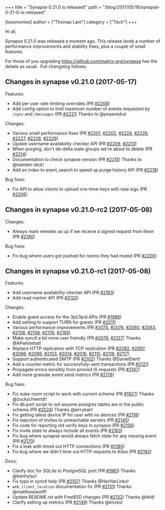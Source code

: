 +++
title = "Synapse 0.21.0 is released!"
path = "/blog/2017/05/18/synapse-0-21-0-is-released"

[taxonomies]
author = ["Thomas Lant"]
category = ["Tech"]
+++

Hi all,

Synapse 0.21.0 was released a moment ago. This release lands a number of performance improvements and stability fixes, plus a couple of small features.

For those of you upgrading <a href="https://github.com/matrix-org/synapse">https://github.com/matrix-org/synapse</a> has the details as usual.  Full changelog follows:

## Changes in synapse v0.21.0 (2017-05-17)

Features:
<ul>
  <li>Add per user rate-limiting overrides (PR <a href="https://github.com/matrix-org/synapse/pull/2208">#2208</a>)</li>
  <li>Add config option to limit maximum number of events requested by <code>/sync</code> and <code>/messages</code> (PR <a href="https://github.com/matrix-org/synapse/pull/2221">#2221</a>) Thanks to @psaavedra!</li>
</ul>
Changes:
<ul>
  <li>Various small performance fixes (PR <a href="https://github.com/matrix-org/synapse/pull/2201">#2201</a>, <a href="https://github.com/matrix-org/synapse/pull/2202">#2202</a>, <a href="https://github.com/matrix-org/synapse/pull/2224">#2224</a>, <a href="https://github.com/matrix-org/synapse/pull/2226">#2226</a>, <a href="https://github.com/matrix-org/synapse/pull/2227">#2227</a>, <a href="https://github.com/matrix-org/synapse/pull/2228">#2228</a>, <a href="https://github.com/matrix-org/synapse/pull/2229">#2229</a>)</li>
  <li>Update username availability checker API (PR <a href="https://github.com/matrix-org/synapse/pull/2209">#2209</a>, <a href="https://github.com/matrix-org/synapse/pull/2213">#2213</a>)</li>
  <li>When purging, don't de-delta state groups we're about to delete (PR <a href="https://github.com/matrix-org/synapse/pull/2214">#2214</a>)</li>
  <li>Documentation to check synapse version (PR <a href="https://github.com/matrix-org/synapse/pull/2215">#2215</a>) Thanks to @hamber-dick!</li>
  <li>Add an index to event_search to speed up purge history API (PR <a href="https://github.com/matrix-org/synapse/pull/2218">#2218</a>)</li>
</ul>
Bug fixes:
<ul>
  <li>Fix API to allow clients to upload one-time-keys with new sigs (PR <a href="https://github.com/matrix-org/synapse/pull/2206">#2206</a>)</li>
</ul>
<a name="user-content-changes-in-synapse-v0-21-0-rc2-2017-05-08"></a>

## Changes in synapse v0.21.0-rc2 (2017-05-08)

Changes:
<ul>
  <li>Always mark remotes as up if we receive a signed request from them (PR <a href="https://github.com/matrix-org/synapse/pull/2190">#2190</a>)</li>
</ul>
Bug fixes:
<ul>
  <li>Fix bug where users got pushed for rooms they had muted (PR <a href="https://github.com/matrix-org/synapse/pull/2200">#2200</a>)</li>
</ul>
<a name="user-content-changes-in-synapse-v0-21-0-rc1-2017-05-08"></a>

## Changes in synapse v0.21.0-rc1 (2017-05-08)

Features:
<ul>
  <li>Add username availability checker API (PR <a href="https://github.com/matrix-org/synapse/pull/2183">#2183</a>)</li>
  <li>Add read marker API (PR <a href="https://github.com/matrix-org/synapse/pull/2120">#2120</a>)</li>
</ul>
Changes:
<ul>
  <li>Enable guest access for the 3pl/3pid APIs (PR <a href="https://github.com/matrix-org/synapse/pull/1983">#1986</a>)</li>
  <li>Add setting to support TURN for guests (PR <a href="https://github.com/matrix-org/synapse/pull/2011">#2011</a>)</li>
  <li>Various performance improvements (PR <a href="https://github.com/matrix-org/synapse/pull/2075">#2075</a>, <a href="https://github.com/matrix-org/synapse/pull/2076">#2076</a>, <a href="https://github.com/matrix-org/synapse/pull/2080">#2080</a>, <a href="https://github.com/matrix-org/synapse/pull/2083">#2083</a>, <a href="https://github.com/matrix-org/synapse/pull/2108">#2108</a>, <a href="https://github.com/matrix-org/synapse/pull/2158">#2158</a>, <a href="https://github.com/matrix-org/synapse/pull/2176">#2176</a>, <a href="https://github.com/matrix-org/synapse/pull/2185">#2185</a>)</li>
  <li>Make synctl a bit more user friendly (PR <a href="https://github.com/matrix-org/synapse/pull/2078">#2078</a>, <a href="https://github.com/matrix-org/synapse/pull/2127">#2127</a>) Thanks @APwhitehat!</li>
  <li>Replace HTTP replication with TCP replication (PR <a href="https://github.com/matrix-org/synapse/pull/2082">#2082</a>, <a href="https://github.com/matrix-org/synapse/pull/2097">#2097</a>, <a href="https://github.com/matrix-org/synapse/pull/2098">#2098</a>, <a href="https://github.com/matrix-org/synapse/pull/2099">#2099</a>, <a href="https://github.com/matrix-org/synapse/pull/2103">#2103</a>, <a href="https://github.com/matrix-org/synapse/pull/2014">#2014</a>, <a href="https://github.com/matrix-org/synapse/pull/2016">#2016</a>, <a href="https://github.com/matrix-org/synapse/pull/2115">#2115</a>, <a href="https://github.com/matrix-org/synapse/pull/2116">#2116</a>, <a href="https://github.com/matrix-org/synapse/pull/2117">#2117</a>)</li>
  <li>Support authenticated SMTP (PR <a href="https://github.com/matrix-org/synapse/pull/2102">#2102</a>) Thanks @DanielDent!</li>
  <li>Add a counter metric for successfully-sent transactions (PR <a href="https://github.com/matrix-org/synapse/pull/2121">#2121</a>)</li>
  <li>Propagate errors sensibly from proxied IS requests (PR <a href="https://github.com/matrix-org/synapse/pull/2147">#2147</a>)</li>
  <li>Add more granular event send metrics (PR <a href="https://github.com/matrix-org/synapse/pull/2178">#2178</a>)</li>
</ul>
Bug fixes:
<ul>
  <li>Fix nuke-room script to work with current schema (PR <a href="https://github.com/matrix-org/synapse/pull/1927">#1927</a>) Thanks @zuckschwerdt!</li>
  <li>Fix db port script to not assume postgres tables are in the public schema (PR <a href="https://github.com/matrix-org/synapse/pull/2024">#2024</a>) Thanks @jerrykan!</li>
  <li>Fix getting latest device IP for user with no devices (PR <a href="https://github.com/matrix-org/synapse/pull/2118">#2118</a>)</li>
  <li>Fix rejection of invites to unreachable servers (PR <a href="https://github.com/matrix-org/synapse/pull/2145">#2145</a>)</li>
  <li>Fix code for reporting old verify keys in synapse (PR <a href="https://github.com/matrix-org/synapse/pull/2156">#2156</a>)</li>
  <li>Fix invite state to always include all events (PR <a href="https://github.com/matrix-org/synapse/pull/2163">#2163</a>)</li>
  <li>Fix bug where synapse would always fetch state for any missing event (PR <a href="https://github.com/matrix-org/synapse/pull/2170">#2170</a>)</li>
  <li>Fix a leak with timed out HTTP connections (PR <a href="https://github.com/matrix-org/synapse/pull/2180">#2180</a>)</li>
  <li>Fix bug where we didn't time out HTTP requests to ASes (PR <a href="https://github.com/matrix-org/synapse/pull/2192">#2192</a>)</li>
</ul>
Docs:
<ul>
  <li>Clarify doc for SQLite to PostgreSQL port (PR <a href="https://github.com/matrix-org/synapse/pull/1961">#1961</a>) Thanks @benhylau!</li>
  <li>Fix typo in synctl help (PR <a href="https://github.com/matrix-org/synapse/pull/2107">#2107</a>) Thanks @HarHarLinks!</li>
  <li><code>web_client_location</code> documentation fix (PR <a href="https://github.com/matrix-org/synapse/pull/2131">#2131</a>) Thanks @matthewjwolff!</li>
  <li>Update README.rst with FreeBSD changes (PR <a href="https://github.com/matrix-org/synapse/pull/2132">#2132</a>) Thanks @feld!</li>
  <li>Clarify setting up metrics (PR <a href="https://github.com/matrix-org/synapse/pull/2149">#2149</a>) Thanks @encks!</li>
</ul>
